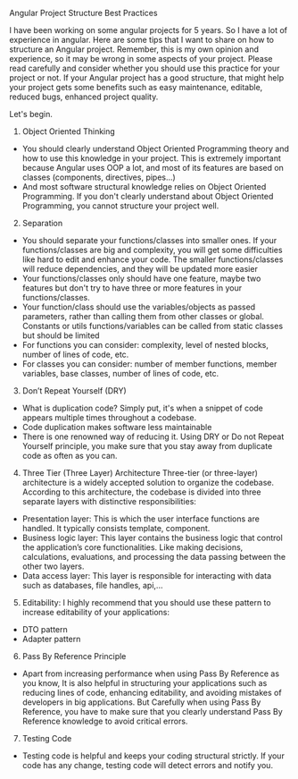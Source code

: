 
Angular Project Structure Best Practices

I have been working on some angular projects for 5 years. So I have a lot of experience in angular. Here are some tips that I want to share on how to structure an Angular project. Remember, this is my own opinion and experience, so it may be wrong in some aspects of your project. Please read carefully and consider whether you should use this practice for your project or not. 
If your Angular project has a good structure, that might help your project gets some benefits such as easy maintenance, editable, reduced bugs, enhanced project quality.

Let's begin.

1. Object Oriented Thinking
- You should clearly understand Object Oriented Programming theory and how to use this knowledge in your project. This is extremely important because Angular uses OOP a lot, and most of its features are based on classes (components, directives, pipes...)
- And most software structural knowledge relies on Object Oriented Programming. If you don't clearly understand about Object Oriented Programming, you cannot structure your project well.
2. Separation 
- You should separate your functions/classes into smaller ones. If your functions/classes are big and complexity, you will get some difficulties like hard to edit and enhance your code. The smaller functions/classes will reduce dependencies, and they will be updated more easier
- Your functions/classes only should have one feature, maybe two features but don't try to have three or more features in your functions/classes.
- Your function/class should use the variables/objects as passed parameters, rather than calling them from other classes or global. Constants or utils functions/variables can be called from static classes but should be limited
- For functions you can consider: complexity, level of nested blocks, number of lines of code, etc. 
- For classes you can consider: number of member functions, member variables, base classes, number of lines of code, etc.
3. Don’t Repeat Yourself (DRY)
- What is duplication code? Simply put, it's when a snippet of code appears multiple times throughout a codebase.
- Code duplication makes software less maintainable
- There is one renowned way of reducing it. Using DRY or Do not Repeat Yourself principle, you make sure that you stay away from duplicate code as often as you can.
 4. Three Tier (Three Layer) Architecture
Three-tier (or three-layer) architecture is a widely accepted solution to organize the codebase. According to this architecture, the codebase is divided into three separate layers with distinctive responsibilities:
- Presentation layer: This is which the user interface functions are handled. It typically consists template, component.
- Business logic layer: This layer contains the business logic that control the application’s core functionalities. Like making decisions, calculations, evaluations, and processing the data passing between the other two layers.
- Data access layer: This layer is responsible for interacting with data such as databases, file handles, api,...
5. Editability:  I highly recommend that you should use these pattern to increase editability of your applications:
- DTO pattern
- Adapter pattern
6. Pass By Reference Principle
- Apart from increasing performance when using Pass By Reference as you know, It is also helpful in structuring your applications such as reducing lines of code, enhancing editability, and avoiding mistakes of developers in big applications. But Carefully when using Pass By Reference, you have to make sure that you clearly understand Pass By Reference knowledge to avoid critical errors.
7. Testing Code
- Testing code is helpful and keeps your coding structural strictly. If your code has any change, testing code will detect errors and notify you.



